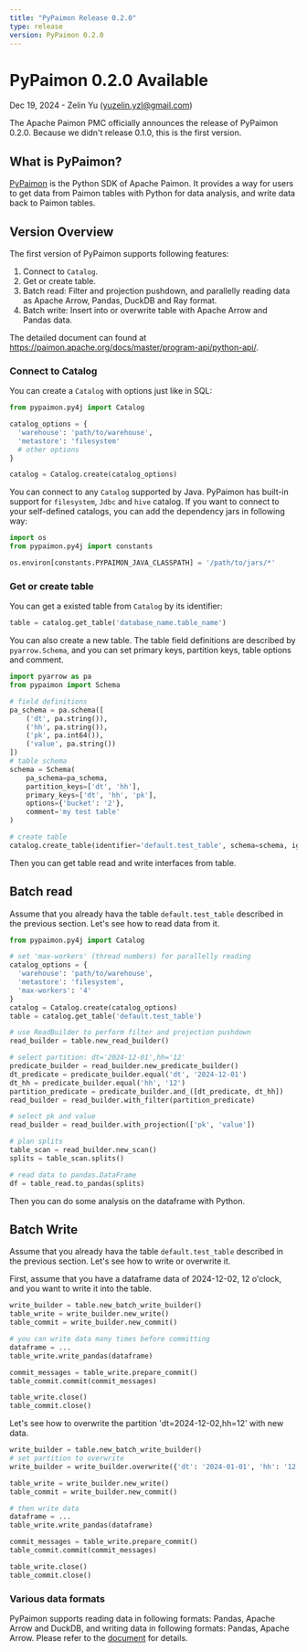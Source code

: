 ```yaml
---
title: "PyPaimon Release 0.2.0"
type: release
version: PyPaimon 0.2.0
---
```


# PyPaimon 0.2.0 Available

Dec 19, 2024 - Zelin Yu (yuzelin.yzl@gmail.com)

The Apache Paimon PMC officially announces the release of PyPaimon 0.2.0. Because we didn't release 0.1.0,
this is the first version.

## What is PyPaimon?

[PyPaimon](https://github.com/apache/paimon-python) is the Python SDK of Apache Paimon. It provides a way
for users to get data from Paimon tables with Python for data analysis, and write data back to Paimon tables.

## Version Overview

The first version of PyPaimon supports following features:

1. Connect to `Catalog`.
2. Get or create table.
3. Batch read: Filter and projection pushdown, and parallelly reading data as Apache Arrow, Pandas, DuckDB and Ray format.
4. Batch write: Insert into or overwrite table with Apache Arrow and Pandas data.

The detailed document can found at https://paimon.apache.org/docs/master/program-api/python-api/.

### Connect to Catalog

You can create a `Catalog` with options just like in SQL:

```python
from pypaimon.py4j import Catalog

catalog_options = {
  'warehouse': 'path/to/warehouse',
  'metastore': 'filesystem'
  # other options
}

catalog = Catalog.create(catalog_options)
```

You can connect to any `Catalog` supported by Java. PyPaimon has built-in support for `filesystem`, `Jdbc` and `hive` catalog.
If you want to connect to your self-defined catalogs, you can add the dependency jars in following way:

```python
import os
from pypaimon.py4j import constants

os.environ[constants.PYPAIMON_JAVA_CLASSPATH] = '/path/to/jars/*'
```

### Get or create table

You can get a existed table from `Catalog` by its identifier:

```python
table = catalog.get_table('database_name.table_name')
```

You can also create a new table. The table field definitions are described by `pyarrow.Schema`, and you can set primary keys,
partition keys, table options and comment.

```python
import pyarrow as pa
from pypaimon import Schema

# field definitions
pa_schema = pa.schema([
    ('dt', pa.string()),
    ('hh', pa.string()),
    ('pk', pa.int64()),
    ('value', pa.string())
])
# table schema
schema = Schema(
    pa_schema=pa_schema, 
    partition_keys=['dt', 'hh'],
    primary_keys=['dt', 'hh', 'pk'],
    options={'bucket': '2'},
    comment='my test table'
)

# create table 
catalog.create_table(identifier='default.test_table', schema=schema, ignore_if_exists=False)
```

Then you can get table read and write interfaces from table.

## Batch read

Assume that you already hava the table `default.test_table` described in the previous section. Let's see how to read data from it.

```python
from pypaimon.py4j import Catalog

# set 'max-workers' (thread numbers) for parallelly reading
catalog_options = {
  'warehouse': 'path/to/warehouse',
  'metastore': 'filesystem',
  'max-workers': '4'
}
catalog = Catalog.create(catalog_options)
table = catalog.get_table('default.test_table')

# use ReadBuilder to perform filter and projection pushdown
read_builder = table.new_read_builder()

# select partition: dt='2024-12-01',hh='12'
predicate_builder = read_builder.new_predicate_builder()
dt_predicate = predicate_builder.equal('dt', '2024-12-01')
dt_hh = predicate_builder.equal('hh', '12')
partition_predicate = predicate_builder.and_([dt_predicate, dt_hh])
read_builder = read_builder.with_filter(partition_predicate)

# select pk and value
read_builder = read_builder.with_projection(['pk', 'value'])

# plan splits
table_scan = read_builder.new_scan()
splits = table_scan.splits()

# read data to pandas.DataFrame
df = table_read.to_pandas(splits)
```

Then you can do some analysis on the dataframe with Python.

## Batch Write

Assume that you already hava the table `default.test_table` described in the previous section. Let's see how to write or overwrite it.

First, assume that you have a dataframe data of 2024-12-02, 12 o'clock, and you want to write it into the table.

```python
write_builder = table.new_batch_write_builder()
table_write = write_builder.new_write()
table_commit = write_builder.new_commit()

# you can write data many times before committing
dataframe = ...
table_write.write_pandas(dataframe)

commit_messages = table_write.prepare_commit()
table_commit.commit(commit_messages)

table_write.close()
table_commit.close()
```

Let's see how to overwrite the partition 'dt=2024-12-02,hh=12' with new data.
```python
write_builder = table.new_batch_write_builder()
# set partition to overwrite
write_builder = write_builder.overwrite({'dt': '2024-01-01', 'hh': '12'})

table_write = write_builder.new_write()
table_commit = write_builder.new_commit()

# then write data
dataframe = ...
table_write.write_pandas(dataframe)

commit_messages = table_write.prepare_commit()
table_commit.commit(commit_messages)

table_write.close()
table_commit.close()
```

### Various data formats

PyPaimon supports reading data in following formats: Pandas, Apache Arrow and DuckDB, and writing data in following
formats: Pandas, Apache Arrow. Please refer to the [document](https://paimon.apache.org/docs/master/program-api/python-api/) for details.
